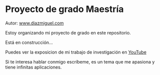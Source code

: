 # Proyecto de grado Maestría

Autor: www.diazmiguel.com

Estoy organizando mi proyecto de grado en este repositorio.

Está en construcción...

Puedes ver la exposicion de mi trabajo de investigación en [YouTube](https://www.youtube.com/watch?v=g2C-PKTDmk8)

Si te interesa hablar conmigo escríbeme, es un tema que me apasiona y tiene infinitas aplicaciones.
